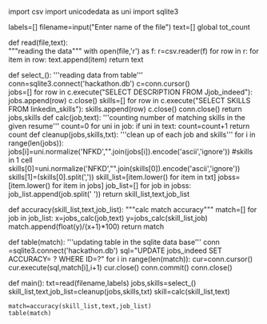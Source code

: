 
import csv 
import unicodedata as uni
import sqlite3

labels=[]
filename=input("Enter name of the file")
text=[]
global tot_count
 
def read(file,text):         
    """reading the data"""
    with open(file,'r') as f:
        r=csv.reader(f)
        for row in r:
            for item in row:
                text.append(item)
    return text

def select_():
    '''reading data from table'''
    conn=sqlite3.connect('hackathon.db')
    c=conn.cursor()    
    jobs=[]
    for row in c.execute("SELECT DESCRIPTION FROM Jjob_indeed"):
        jobs.append(row)
    c.close()
    skills=[]
    for row in c.execute("SELECT SKILLS FROM linkedin_skills"):
        skills.append(row)
    c.close()
    conn.close()
    return jobs,skills
def calc(job,text):
    '''counting number of matching skills in the given resume'''
    count=0
    for uni in job:
        if uni in text:
            count=count+1
    return count
def cleanup(jobs,skills,txt):
    '''clean up of each job and skills'''
    for i in range(len(jobs)):
        jobs[i]=uni.normalize('NFKD',"".join(jobs[i]).encode('ascii','ignore'))
    #skills in 1 cell
    skills[0]=uni.normalize('NFKD',"".join(skills[0]).encode('ascii','ignore'))
    skills[1]=(skills[0].split(','))
    skill_list=[item.lower() for item in txt]
    jobss=[item.lower() for item in jobs]
    job_list=[]
    for job in jobss:
            job_list.append(job.split(' '))
    return skill_list,text,job_list

def accuracy(skill_list,text,job_list):
    """calc match accuracy"""
    match=[]
    for job in job_list:
        x=jobs_calc(job,text)
        y=jobs_calc(skill_list,job)
        match.append(float(y)/(x+1)*100)
    return match


def table(match):
    '''updating table in the sqlite data base'''
    conn =sqlite3.connect('hackathon.db')
    sql="UPDATE jobs_indeed SET ACCURACY= ? WHERE ID=?"
    for i in range(len(match)):
        cur=conn.cursor()
        cur.execute(sql,match[i],i+1)
        cur.close()
    conn.commit()
    conn.close()

def main():
    txt=read(filename,labels)
    jobs,skills=select_()
    skill_list,text,job_list=cleanup(jobs,skills,txt)
    skill=calc(skill_list,text)

    match=accuracy(skill_list,text,job_list)
    table(match)